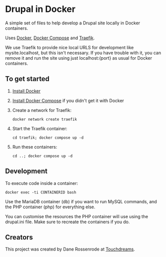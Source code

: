 # Drupal in Docker

A simple set of files to help develop a Drupal site locally in Docker containers.

Uses [Docker](https://www.docker.com/), [Docker Compose](https://docs.docker.com/compose/) and [Traefik](https://github.com/traefik/traefik).

We use Traefik to provide nice local URLS for development like mysite.localhost, but this isn't necessary. If you have trouble with it, you can remove it and run the site using just localhost:{port} as usual for Docker containers.

## To get started

1. [Install Docker](https://docs.docker.com/get-docker/)
2. [Install Docker Compose](https://docs.docker.com/compose/install/) if you didn't get it with Docker
3. Create a network for Traefik:

    `docker network create traefik`
4. Start the Traefik container:

    `cd traefik; docker compose up -d`
5. Run these containers:

    `cd ..; docker compose up -d`

## Development

To execute code inside a container:

`docker exec -ti CONTAINERID bash`

Use the MariaDB container (db) if you want to run MySQL commands, and the PHP container (php) for everything else. 

You can customise the resources the PHP container will use using the drupal.ini file. Make sure to recreate the containers if you do.

## Creators

This project was created by Dane Rossenrode at [Touchdreams](https://touchdreams.co.uk).